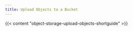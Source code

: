 ```yaml
---
title: Upload Objects to a Bucket
---
```


{{< content "object-storage-upload-objects-shortguide" >}}